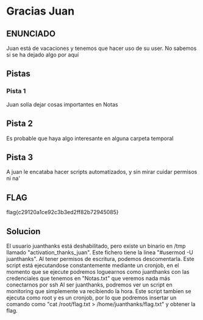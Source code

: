 # Gracias Juan
## ENUNCIADO
Juan está de vacaciones y tenemos que hacer uso de su user. No sabemos si se ha dejado algo por aquí

## Pistas
### Pista 1
Juan solía dejar cosas importantes en Notas

## Pista 2
Es probable que haya algo interesante en alguna carpeta temporal

## Pista 3
A juan le encataba hacer scripts automatizados, y sin mirar cuidar permisos ni na'

## FLAG
flag{c29120a1ce92c3b3ed2ff82b72945085}

## Solucion
El usuario juanthanks está deshabilitado, pero existe un binario en /tmp llamado "activation_thanks_juan". Este fichero tiene la linea "#usermod -U juanthanks". Al tener permisos de escritura, podemos descomentarla. Este script está ejecutandose constantemente mediante un cronjob,  en el momento que se ejecute podremos loguearnos como juanthanks con las credenciales que tenemos en "Notas.txt" que veremos nada más conectarnos por ssh
Al ser juanthanks, podremos ver un script en monitoring que simplemente va recibiendo la hora. Este script tambien se ejecuta como root y es un cronjob, por lo que podremos insertar un comando como "cat /root/flag.txt > /home/juanthanks/flag.txt" y obtener la flag.


